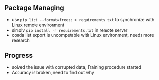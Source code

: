 ## Package Managing
- use `pip list --format=freeze > requirements.txt` to synchronize with Linux remote environment
- simply `pip install -r requirements.txt` in remote server
- conda list export is uncompetable with Linux environment, needs more research

## Progress
- solved the issue with corrupted data, Training procedure started
- Accuracy is broken, need to find out why